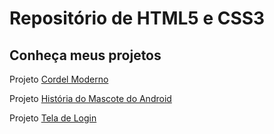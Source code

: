
<h1>Repositório de HTML5 e CSS3</h1>
 
<h2>Conheça meus projetos</h2>
<p>Projeto  <a href='https://marianabelo26.github.io/html-css/projeto-cordel/cordelmoderno.html' target='_blank'>Cordel Moderno</a></p>
<p>Projeto  <a href='https://marianabelo26.github.io/html-css/projeto-site-android/index.html' target='_blank'>História do Mascote do Android</a></p>
<p>Projeto  <a href='https://marianabelo26.github.io/html-css/projeto-tela-login/index.html' target='_blank'>Tela de Login</a></p>
